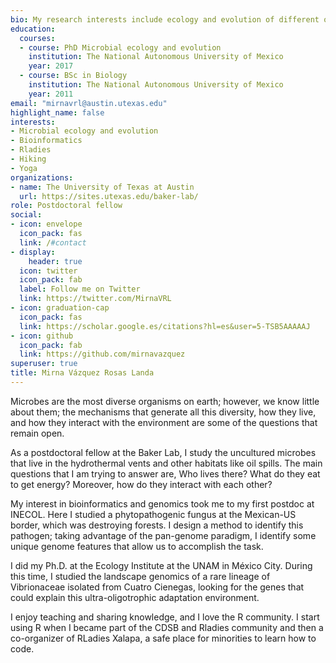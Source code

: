 ```yaml
---
bio: My research interests include ecology and evolution of different organisms mostly microbes.
education:
  courses:
  - course: PhD Microbial ecology and evolution
    institution: The National Autonomous University of Mexico
    year: 2017
  - course: BSc in Biology
    institution: The National Autonomous University of Mexico
    year: 2011
email: "mirnavrl@austin.utexas.edu"
highlight_name: false
interests:
- Microbial ecology and evolution
- Bioinformatics
- Rladies
- Hiking
- Yoga
organizations:
- name: The University of Texas at Austin
  url: https://sites.utexas.edu/baker-lab/
role: Postdoctoral fellow
social:
- icon: envelope
  icon_pack: fas
  link: /#contact
- display:
    header: true
  icon: twitter
  icon_pack: fab
  label: Follow me on Twitter
  link: https://twitter.com/MirnaVRL
- icon: graduation-cap
  icon_pack: fas
  link: https://scholar.google.es/citations?hl=es&user=5-TSB5AAAAAJ
- icon: github
  icon_pack: fab
  link: https://github.com/mirnavazquez
superuser: true
title: Mirna Vázquez Rosas Landa
---
```


Microbes are the most diverse organisms on earth; however, we know little about them; the mechanisms that generate all this diversity,  how they live, and how they interact with the environment are some of the questions that remain open.

As a postdoctoral fellow at the Baker Lab,  I study the uncultured microbes that live in the hydrothermal vents and other habitats like oil spills.  The main questions that I am trying to answer are, Who lives there? What do they eat to get energy? Moreover, how do they interact with each other? 

My interest in bioinformatics and genomics took me to my first postdoc at INECOL.  Here I studied a phytopathogenic fungus at the Mexican-US border, which was destroying forests. I design a method to identify this pathogen; taking advantage of the pan-genome paradigm, I identify some unique genome features that allow us to accomplish the task. 

I did my Ph.D. at the Ecology Institute at the UNAM in México City. During this time, I studied the landscape genomics of a rare lineage of Vibrionaceae isolated from Cuatro Cienegas, looking for the genes that could explain this ultra-oligotrophic adaptation environment.

I enjoy teaching and sharing knowledge, and I love the R community. I start using R when I became part of the CDSB and Rladies community and then a co-organizer of RLadies Xalapa, a safe place for minorities to learn how to code.
